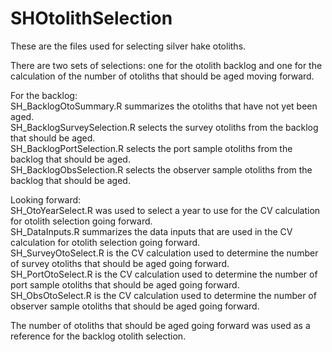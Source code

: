 # SHOtolithSelection

These are the files used for selecting silver hake otoliths. 

There are two sets of selections: one for the otolith backlog and one for the calculation of the number of otoliths that should be aged moving forward.

For the backlog:
<br> SH_BacklogOtoSummary.R summarizes the otoliths that have not yet been aged.
<br> SH_BacklogSurveySelection.R selects the survey otoliths from the backlog that should be aged.
<br> SH_BacklogPortSelection.R selects the port sample otoliths from the backlog that should be aged.
<br> SH_BacklogObsSelection.R selects the observer sample otoliths from the backlog that should be aged.

Looking forward:
<br> SH_OtoYearSelect.R was used to select a year to use for the CV calculation for otolith selection going forward.
<br> SH_DataInputs.R summarizes the data inputs that are used in the CV calculation for otolith selection going forward.
<br> SH_SurveyOtoSelect.R is the CV calculation used to determine the number of survey otoliths that should be aged going forward.
<br> SH_PortOtoSelect.R is the CV calculation used to determine the number of port sample otoliths that should be aged going forward.
<br> SH_ObsOtoSelect.R is the CV calculation used to determine the number of observer sample otoliths that should be aged going forward.

The number of otoliths that should be aged going forward was used as a reference for the backlog otolith selection.
